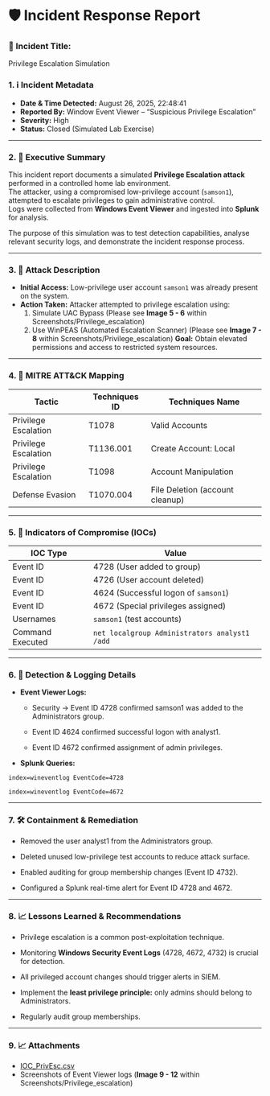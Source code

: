 # 🛡️ Incident Response Report

### 🎯 Incident Title: 
Privilege Escalation Simulation

### 1. ℹ Incident Metadata
- **Date & Time Detected:** August 26, 2025, 22:48:41 
- **Reported By:** Window Event Viewer – “Suspicious Privilege Escalation”  
- **Severity:** High  
- **Status:** Closed (Simulated Lab Exercise)

---

### 2. 🔎 Executive Summary
This incident report documents a simulated **Privilege Escalation attack** performed in a controlled home lab environment.  
The attacker, using a compromised low-privilege account (`samson1`), attempted to escalate privileges to gain administrative control.  
Logs were collected from **Windows Event Viewer** and ingested into **Splunk** for analysis.  

The purpose of this simulation was to test detection capabilities, analyse relevant security logs, and demonstrate the incident response process.

---

### 3. 🏹 Attack Description
- **Initial Access:** Low-privilege user account `samson1` was already present on the system.  
- **Action Taken:** Attacker attempted to privilege escalation using:
  1. Simulate UAC Bypass (Please see **Image 5 - 6** within Screenshots/Privilege_escalation)
  2. Use WinPEAS (Automated Escalation Scanner) (Please see **Image 7 - 8** within Screenshots/Privilege_escalation)
 **Goal:** Obtain elevated permissions and access to restricted system resources.

---

### 4. 🧠 MITRE ATT&CK Mapping


| Tactic | Techniques ID              | Techniques Name                   |
|----------------|--------------------|--------------------------|
| Privilege Escalation     | T1078      | Valid Accounts              |
| Privilege Escalation      | T1136.001      | Create Account: Local   |
| Privilege Escalation       | T1098 | Account Manipulation     |
| Defense Evasion   | T1070.004     | File Deletion (account cleanup)     |

---

### 5. 📜 Indicators of Compromise (IOCs)

| IOC Type | Value             |
|----------------|--------------------|
| Event ID     | 4728 (User added to group)      |
| Event ID      | 4726 (User account deleted)   |
| Event ID       | 4624 (Successful logon of `samson1`) |
| Event ID   | 4672 (Special privileges assigned)   |
| Usernames      | `samson1` (test accounts) |
| Command Executed   | `net localgroup Administrators analyst1 /add`     |

---

### 6. 📄 Detection & Logging Details

- **Event Viewer Logs:**

  - Security → Event ID 4728 confirmed samson1 was added to the Administrators group.

  - Event ID 4624 confirmed successful logon with analyst1.

  - Event ID 4672 confirmed assignment of admin privileges.
- **Splunk Queries:**

```spl
index=wineventlog EventCode=4728

```

```spl
index=wineventlog EventCode=4672

```

---

### 7. 🛠 Containment & Remediation
- Removed the user analyst1 from the Administrators group.

- Deleted unused low-privilege test accounts to reduce attack surface.

- Enabled auditing for group membership changes (Event ID 4732).

- Configured a Splunk real-time alert for Event ID 4728 and 4672.

---

### 8. 📈 Lessons Learned & Recommendations
- Privilege escalation is a common post-exploitation technique.

- Monitoring **Windows Security Event Logs** (4728, 4672, 4732) is crucial for detection.

- All privileged account changes should trigger alerts in SIEM.

- Implement the **least privilege principle:** only admins should belong to Administrators.

- Regularly audit group memberships.

---

### 9. 📈 Attachments
- [IOC_PrivEsc.csv](hghg)
- Screenshots of Event Viewer logs (**Image 9 - 12** within Screenshots/Privilege_escalation)

